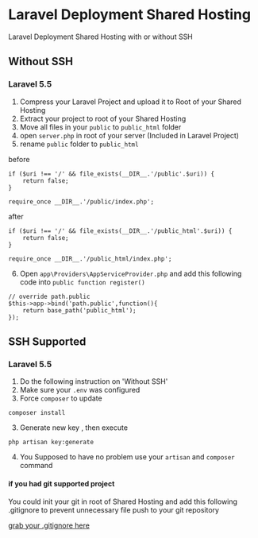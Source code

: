 # Laravel Deployment Shared Hosting
Laravel Deployment Shared Hosting with or without SSH

## Without SSH
### Laravel 5.5

1. Compress your Laravel Project and upload it to Root of your Shared Hosting
2. Extract your project to root of your Shared Hosting
3. Move all files in your `public` to `public_html` folder
4. open `server.php` in root of your server (Included in Laravel Project)
5. rename `public` folder to `public_html`

before
```
if ($uri !== '/' && file_exists(__DIR__.'/public'.$uri)) {
    return false;
}

require_once __DIR__.'/public/index.php';
```
after 
```
if ($uri !== '/' && file_exists(__DIR__.'/public_html'.$uri)) {
    return false;
}

require_once __DIR__.'/public_html/index.php';
```

6. Open `app\Providers\AppServiceProvider.php` and add this following code into `public function register()`

```
// override path.public
$this->app->bind('path.public',function(){
    return base_path('public_html');
});
```

## SSH Supported
### Laravel 5.5

1. Do the following instruction on 'Without SSH'
2. Make sure your `.env` was configured
3. Force `composer` to update
```
composer install
```
3. Generate new key , then execute 
```
php artisan key:generate
```
4. You Supposed to have no problem use your `artisan` and `composer` command

#### if you had git supported project 
You could init your git in root of Shared Hosting and add this following .gitignore to prevent unnecessary file push to your git repository

[grab your .gitignore here](https://github.com/wendyliga/laravel-deployment-shared-hosting/blob/master/gitignore_ssh.md)
